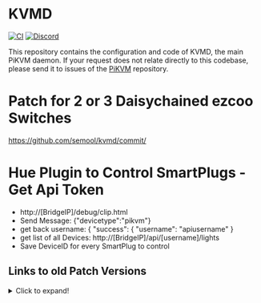 # KVMD
[![CI](https://github.com/pikvm/kvmd/workflows/CI/badge.svg)](https://github.com/pikvm/kvmd/actions?query=workflow%3ACI)
[![Discord](https://img.shields.io/discord/580094191938437144?logo=discord)](https://discord.gg/bpmXfz5)

This repository contains the configuration and code of KVMD, the main PiKVM daemon.
If your request does not relate directly to this codebase, please send it to issues of the [PiKVM](https://github.com/pikvm/pikvm/issues) repository.

# Patch for 2 or 3 Daisychained ezcoo Switches
https://github.com/semool/kvmd/commit/

# Hue Plugin to Control SmartPlugs - Get Api Token
- http://[BridgeIP]/debug/clip.html
- Send Message: {"devicetype":"pikvm"}
- get back username: {	"success": {	"username": "apiusername"	}
- get list of all Devices: http://[BridgeIP]/api/[username]/lights
- Save DeviceID for every SmartPlug to control

## Links to old Patch Versions
<details>
  <summary>Click to expand!</summary>
# 2x Ezcoo KVM 4x Switch Patch (7 usable Ports)
https://github.com/semool/kvmd/commit/1f9448cbc07cefbe0d32b7178596178e8cac0b03

# 3x Ezcoo KVM 4x Switch Patch (10 usable Ports)
https://github.com/semool/kvmd/commit/d950c1c771ad30d5f2adea62a1d7eb6082f1da69
</details><br/>